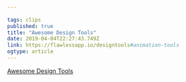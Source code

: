 ```yaml
---
 
tags: clips 
published: true 
title: "Awesome Design Tools" 
date: 2019-04-04T22:27:43.749Z 
link: https://flawlessapp.io/designtools#animation-tools 
ogtype: article 
---
```

[ Awesome Design Tools ]( https://flawlessapp.io/designtools#animation-tools ) 
